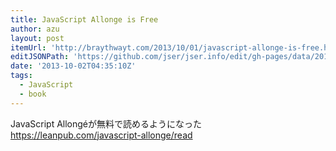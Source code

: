 ```yaml
---
title: JavaScript Allonge is Free
author: azu
layout: post
itemUrl: 'http://braythwayt.com/2013/10/01/javascript-allonge-is-free.html'
editJSONPath: 'https://github.com/jser/jser.info/edit/gh-pages/data/2013/10/index.json'
date: '2013-10-02T04:35:10Z'
tags:
  - JavaScript
  - book
---
```

JavaScript Allongéが無料で読めるようになった
https://leanpub.com/javascript-allonge/read
